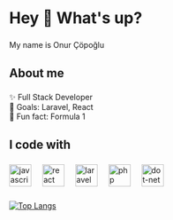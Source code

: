 <h1 align="left">Hey 👋 What's up?</h1>

###

<p align="left">My name is Onur Çöpoğlu</p>

###

<h2 align="left">About me</h2>

###

<p align="left">✨ Full Stack Developer<br>🎯 Goals: Laravel, React<br>🎲 Fun fact: Formula 1</p>

###

<h2 align="left">I code with</h2>

###

<div align="left">
  <img src="https://cdn.jsdelivr.net/gh/devicons/devicon/icons/javascript/javascript-original.svg" height="40" alt="javascript logo"  />
  <img width="12" />
  <img src="https://cdn.jsdelivr.net/gh/devicons/devicon/icons/react/react-original.svg" height="40" alt="react logo"  />
  <img width="12" />
  <img src="https://laravel.com/img/logomark.min.svg" height="40" alt="laravel logo"  />
  <img width="12" />
  <img src="https://cdn.jsdelivr.net/gh/devicons/devicon/icons/php/php-original.svg" height="40" alt="php logo"  />
  <img width="12" />
  <img src="https://upload.wikimedia.org/wikipedia/commons/thumb/7/7d/Microsoft_.NET_logo.svg/128px-Microsoft_.NET_logo.svg.png" height="40" alt="dot-net logo"  />
</div>

###


[![Top Langs](https://github-readme-stats.vercel.app/api/top-langs/?username=pylapp&layout=compact)](https://github.com/anuraghazra/github-readme-stats)
